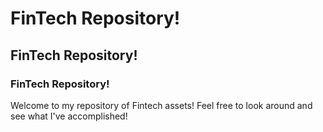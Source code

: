 # FinTech Repository!

## FinTech Repository!

### FinTech Repository!

Welcome to my repository of Fintech assets!  Feel free to look around and see what I've accomplished!